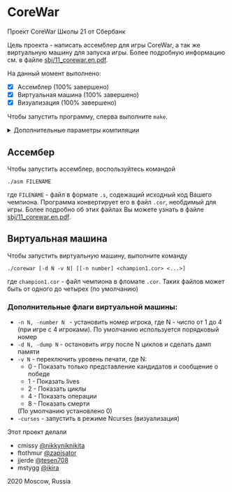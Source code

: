 # CoreWar

Проект CoreWar Школы 21 от Сбербанк

Цель проекта - написать ассемблер для игры CoreWar, а так же виртуальную машину для запуска игры. Более подробную информацию см. в файле [sbj/11_corewar.en.pdf](sbj/11_corewar.en.pdf).

На данный момент выполнено:
- [x] Ассемблер (100% завершено)
- [x] Виртуальная машина (100% завершено)
- [x] Визуализация (100% завершено)

Чтобы запустить программу, сперва выполните `make`.    
<details>
 <summary>Дополнительные параметры компиляции</summary>

 <code>make d</code> or <code>make debug</code> or <code>make DEBUGMODE=1</code> - собрать проект в режиме дебага

 <code>make rd</code> or <code>make redebug</code> or <code>make re DEBUGMODE=1</code> - пересобрать проект принудительно в режиме дебага (все файлы будут пересобраны заново)    
</details>

## Ассембер

Чтобы запустить ассемблер, воспользуйтесь командой
```
./asm FILENAME
```
где `FILENAME` - файл в формате `.s`, содежащий исходный код Вашего чемпиона. Программа конвертирует его в файл `.cor`, необдимый для игры. Более подробно об этих файлах Вы можете узнать в файле [sbj/11_corewar.en.pdf](sbj/11_corewar.en.pdf).

## Виртуальная машина

Чтобы запустить виртуальную машину, выполните команду
```
./corewar [-d N -v N] [[-n number] <champion1.cor> <...>]
```
где `champion1.cor` - файл чемпиона в фломате `.cor`. Таких файлов может быть от одного до четырех (по умолчанию)    

### Дополнительные флаги виртуальной машины:

<ul>
 <li><code>-n N, -number N </code> - установить номер игрока, где N - число от 1 до 4 (при игре с 4 игроками). По умолчанию используется порядковый номер</li>
 <li><code>-d N, -dump N</code> - остановить игру после N циклов и сделать дамп памяти</li>
 <li><code>-v N</code> - переключить уровень печати, где N:
 <ul>
  <li>0 - Показать только представление кандидатов и сообщение о победе</li>
  <li>1 - Показать lives</li>
  <li>2 - Показать циклы</li>
  <li>4 - Показать операции</li>
  <li>8 - Показать смерти</li>
 </ul>
 (По умолчанию установлено 0)
</li>
 <li><code>-curses</code> - запустить в режиме Ncurses (визуализация)</li>
</ul>

Этот проект делали   

- cmissy [@nikkyniknikita](https://gitlab.com/nikkyniknikita)
- ftothmur [@zapisator](https://gitlab.com/zapisator)
- jjerde [@tesen708](https://gitlab.com/tesen708)
- mstygg [@ikira](https://gitlab.com/ikira)

2020 Moscow, Russia